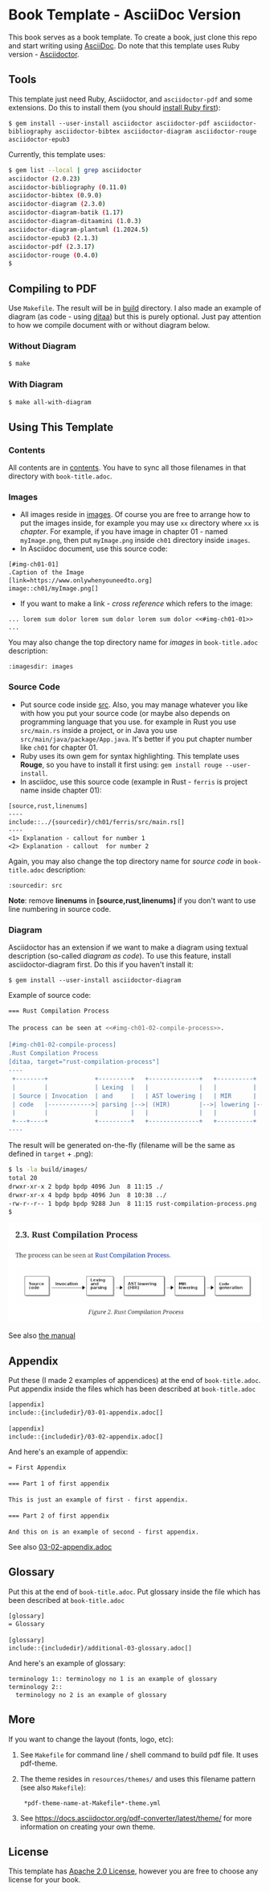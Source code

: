 # Book Template - AsciiDoc Version

This book serves as a book template. To create a book, just clone this repo and start writing using [AsciiDoc](https://asciidoc.org/). Do note that this template uses Ruby version - [Asciidoctor](https://asciidoctor.org/). 

## Tools

This template just need Ruby, Asciidoctor, and `asciidoctor-pdf` and some extensions. Do this to install them (you should [install Ruby first](https://www.ruby-lang.org/en/downloads/)):

```
$ gem install --user-install asciidoctor asciidoctor-pdf asciidoctor-bibliography asciidoctor-bibtex asciidoctor-diagram asciidoctor-rouge asciidoctor-epub3
```

Currently, this template uses:

```bash
$ gem list --local | grep asciidoctor
asciidoctor (2.0.23)
asciidoctor-bibliography (0.11.0)
asciidoctor-bibtex (0.9.0)
asciidoctor-diagram (2.3.0)
asciidoctor-diagram-batik (1.17)
asciidoctor-diagram-ditaamini (1.0.3)
asciidoctor-diagram-plantuml (1.2024.5)
asciidoctor-epub3 (2.1.3)
asciidoctor-pdf (2.3.17)
asciidoctor-rouge (0.4.0)
$
```

## Compiling to PDF

Use `Makefile`. The result will be in [build](build/) directory. I also made an example of diagram (as code - using [ditaa](https://github.com/pepijnve/ditaa)) but this is purely optional. Just pay attention to how we compile document with or without diagram below.

### Without Diagram

```bash
$ make
```

### With Diagram

```bash
$ make all-with-diagram
```

## Using This Template

### Contents

All contents are in [contents](contents/). You have to sync all those filenames in that directory with `book-title.adoc`. 

### Images

* All images reside in [images](images/). Of course you are free to arrange how to put the images inside, for example you may use `xx` directory where `xx` is *chapter*. For example, if you have image in chapter 01 - named `myImage.png`, then put `myImage.png` inside `ch01` directory inside `images`.
* In Asciidoc document, use this source code:

```asciidoc
[#img-ch01-01]
.Caption of the Image
[link=https://www.onlywhenyouneedto.org]
image::ch01/myImage.png[]
```

* If you want to make a link - *cross reference* which refers to the image:

```asciidoc
... lorem sum dolor lorem sum dolor lorem sum dolor <<#img-ch01-01>> ...
```

You may also change the top directory name for *images* in `book-title.adoc` description:

```
:imagesdir: images
```

### Source Code

* Put source code inside [src](src/). Also, you may manage whatever you like with how you put your source code (or maybe also depends on programming language that you use. for example in Rust you use `src/main.rs` inside a project, or in Java you use `src/main/java/package/App.java`. It's better if you put chapter number like `ch01` for chapter 01.
* Ruby uses its own gem for syntax highlighting. This template uses **Rouge**, so you have to install it first using: `gem install rouge --user-install`.
* In asciidoc, use this source code (example in Rust - `ferris` is project name inside chapter 01):

```
[source,rust,linenums]
----
include::../{sourcedir}/ch01/ferris/src/main.rs[]
----
<1> Explanation - callout for number 1
<2> Explanation - callout  for number 2
```

Again, you may also change the top directory name for *source code* in `book-title.adoc` description:

```
:sourcedir: src
```

**Note**: remove **linenums** in **[source,rust,linenums]** if you don't want to use line numbering in source code.

### Diagram

Asciidoctor has an extension if we want to make a diagram using textual description (so-called *diagram as code*). To use this feature, install asciidoctor-diagram first. Do this if you haven't install it:

```
$ gem install --user-install asciidoctor-diagram
```

Example of source code:


```bash
=== Rust Compilation Process

The process can be seen at <<#img-ch01-02-compile-process>>.

[#img-ch01-02-compile-process]
.Rust Compilation Process
[ditaa, target="rust-compilation-process"]
----
 +--------+             +---------+   +--------------+   +----------+   +------------+
 |        |             | Lexing  |   |              |   |          |   |            |
 | Source | Invocation  | and     |   | AST lowering |   | MIR      |   | Code       |
 | code   |------------>| parsing |-->| (HIR)        |-->| lowering |-->| generation |
 |        |             |         |   |              |   |          |   |            |
 +---+----+             +---------+   +--------------+   +----------+   +------------+
----
```

The result will be generated on-the-fly (filename will be the same as defined in `target` + .png):

```bash
$ ls -la build/images/
total 20
drwxr-xr-x 2 bpdp bpdp 4096 Jun  8 11:15 ./
drwxr-xr-x 4 bpdp bpdp 4096 Jun  8 10:38 ../
-rw-r--r-- 1 bpdp bpdp 9288 Jun  8 11:15 rust-compilation-process.png
$
```

![Result of Diagram with ditaa](images/result-diagram.png)

See also [the manual](https://docs.asciidoctor.org/diagram-extension/latest/)

## Appendix

Put these (I made 2 examples of appendices) at the end of `book-title.adoc`. Put appendix inside the files which has been described at `book-title.adoc`

```asciidoc
[appendix]
include::{includedir}/03-01-appendix.adoc[]

[appendix]
include::{includedir}/03-02-appendix.adoc[]
```

And here's an example of appendix:

```asciidoc
= First Appendix

=== Part 1 of first appendix

This is just an example of first - first appendix.

=== Part 2 of first appendix

And this on is an example of second - first appendix.
```

See also [03-02-appendix.adoc](contents/03-02-appendix.adoc)

## Glossary

Put this at the end of `book-title.adoc`. Put glossary inside the file which has been described at `book-title.adoc`

```asciidoc
[glossary]
= Glossary

[glossary]
include::{includedir}/additional-03-glossary.adoc[]
```

And here's an example of glossary:

```asciidoc
terminology 1:: terminology no 1 is an example of glossary
terminology 2::
  terminology no 2 is an example of glossary
```

## More

If you want to change the layout (fonts, logo, etc):

1. See `Makefile` for command line / shell command to build pdf file. It uses pdf-theme.
2. The theme resides in `resources/themes/` and uses this filename pattern (see also `Makefile`):

        *pdf-theme-name-at-Makefile*-theme.yml

3. See https://docs.asciidoctor.org/pdf-converter/latest/theme/ for more information on creating your own theme.

## License

This template has [Apache 2.0 License](https://www.apache.org/licenses/LICENSE-2.0), however you are free to choose any license for your book.

